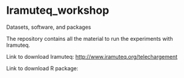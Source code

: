 # Iramuteq_workshop
Datasets, software, and packages 

The repository contains all the material to run the experiments with Iramuteq. 

Link to download Iramuteq: http://www.iramuteq.org/telechargement 

Link to download R package: 
